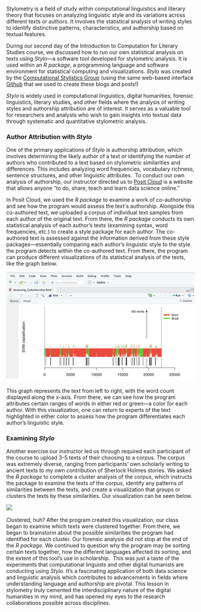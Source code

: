 Stylometry is a field of study within computational linguistics and literary theory that focuses on analyzing linguistic style and its variations across different texts or authors. It involves the statistical analysis of writing styles to identify distinctive patterns, characteristics, and authorship based on textual features. 

During our second day of the Introduction to Computation for Literary Studies course, we discussed how to run our own statistical analysis on texts using *Stylo*—a software tool developed for stylometric analysis. It is used within an *R package*, a programming language and software environment for statistical computing and visualizations. *Stylo* was created by the [Computational Stylistics Group](https://computationalstylistics.github.io/) (using the same web-based interface [Github](https://github.com/) that we used to create these blogs and posts!)

*Stylo* is widely used in computational linguistics, digital humanities, forensic linguistics, literary studies, and other fields where the analysis of writing styles and authorship attribution are of interest. It serves as a valuable tool for researchers and analysts who wish to gain insights into textual data through systematic and quantitative stylometric analysis. 

### Author Attribution with *Stylo*

One of the primary applications of *Stylo* is authorship attribution, which involves determining the likely author of a text or identifying the number of authors who contributed to a text based on stylometric similarities and differences. This includes analyzing word frequencies, vocabulary richness, sentence structures, and other linguistic attributes. ​​
To conduct our own analysis of authorship, our instructor directed us to [Posit Cloud](https://posit.cloud—which) is a website that allows anyone “to do, share, teach and learn data science online.”

In Posit Cloud, we used the *R package* to examine a work of co-authorship and see how the program would assess the text's authorship. Alongside this co-authored text, we uploaded a corpus of individual text samples from each author of the original text. From there, the *R package* conducts its own statistical analysis of each author’s texts (examining syntax, word frequencies, etc.) to create a style package for each author. The co-authored text is assessed against the information derived from these style packages—essentially comparing each author’s linguistic style to the style the program detects within the co-authored text. From there, the program can produce different visualizations of its statistical analysis of the texts, like the graph below. 

![](/assets/image/co-authorship.png)

This graph represents the text from left to right, with the word count displayed along the x-axis. From there, we can see how the program attributes certain ranges of words in either red or green—a color for each author. With this visualization, one can return to experts of the text highlighted in either color to assess how the program differentiates each author’s linguistic style. 

### Examining *Stylo* 

Another exercise our instructor led us through required each participant of the course to upload 3-5 texts of their choosing to a corpus. The corpus was extremely diverse, ranging from participants’ own scholarly writing to ancient texts to my own contribution of Sherlock Holmes stories. We asked the *R package* to complete a cluster analysis of the corpus, which instructs the package to examine the texts of the corpus, identify any patterns of similarities between the texts, and create a visualization that groups or clusters the texts by these similarities. Our visualization can be seen below. 

![](/assets/image/clusteranalysis.png)

Clustered, huh? After the program created this visualization, our class began to examine which texts were clustered together. From there, we began to brainstorm about the possible similarities the program had identified for each cluster. Our forensic analysis did not stop at the end of the *R package*. We continued to question why the program may be sorting certain texts together, how the different languages affected its sorting, and the extent of this tool’s use in scholarship. 
This was just a taste of the experiments that computational linguists and other digital humanists are conducting using *Stylo*. It’s a fascinating application of both data science and linguistic analysis which contributes to advancements in fields where understanding language and authorship are pivotal. This lesson in stylometry truly cemented the interdisciplinary nature of the digital humanities in my mind, and has opened my eyes to the research collaborations possible across disciplines. 


  

 
